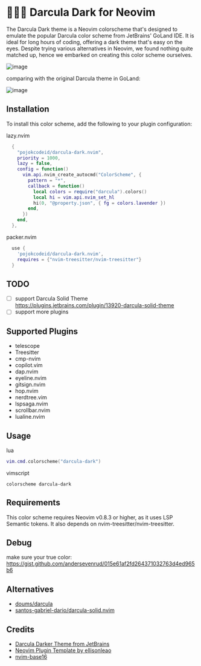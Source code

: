 # 🧛🏻‍♂️ Darcula Dark for Neovim

The Darcula Dark theme is a Neovim colorscheme that's designed to emulate the popular Darcula color scheme from JetBrains' GoLand IDE. It is ideal for long hours of coding, offering a dark theme that's easy on the eyes. Despite trying various alternatives in Neovim, we found nothing quite matched up, hence we embarked on creating this color scheme ourselves.

![image](https://github.com/xiantang/darcula-dark.nvim/blob/main/img/preview.png?raw=true)

comparing with the original Darcula theme in GoLand:

![image](https://github.com/xiantang/darcula-dark.nvim/blob/main/img/256969805-1d3f86f1-3692-4267-a113-56a76be67e99.png?raw=true)

## Installation

To install this color scheme, add the following to your plugin configuration:

lazy.nvim

```lua
  {
    "pojokcodeid/darcula-dark.nvim",
    priority = 1000,
    lazy = false,
    config = function()
      vim.api.nvim_create_autocmd("ColorScheme", {
        pattern = "*",
        callback = function()
          local colors = require("darcula").colors()
          local hi = vim.api.nvim_set_hl
          hi(0, "@property.json", { fg = colors.lavender })
        end,
      })
    end,
  },
```

packer.nvim

```lua
  use {
    'pojokcodeid/darcula-dark.nvim',
    requires = {"nvim-treesitter/nvim-treesitter"}
  }

```

## TODO

- [ ] support Darcula Solid Theme https://plugins.jetbrains.com/plugin/13920-darcula-solid-theme
- [ ] support more plugins

## Supported Plugins

- telescope
- Treesitter
- cmp-nvim
- copilot.vim
- dap.nvim
- eyeline.nvim
- gitsign.nvim
- hop.nvim
- nerdtree.vim
- lspsaga.nvim
- scrollbar.nvim
- lualine.nvim

## Usage

lua

```lua
vim.cmd.colorscheme("darcula-dark")

```

vimscript

```vimscript
colorscheme darcula-dark
```

## Requirements

This color scheme requires Neovim v0.8.3 or higher, as it uses LSP Semantic tokens. It also depends on nvim-treesitter/nvim-treesitter.

## Debug

make sure your true color: https://gist.github.com/andersevenrud/015e61af2fd264371032763d4ed965b6

## Alternatives

- [doums/darcula](https://github.com/doums/darcula)
- [santos-gabriel-dario/darcula-solid.nvim](https://github.com/santos-gabriel-dario/darcula-solid.nvim)

## Credits

- [Darcula Darker Theme from JetBrains](https://plugins.jetbrains.com/plugin/12692-darcula-darker-theme)
- [Neovim Plugin Template by ellisonleao](https://github.com/ellisonleao/nvim-plugin-template)
- [nvim-base16](https://github.com/RRethy/nvim-base16)
